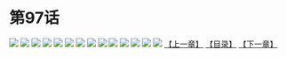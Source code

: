 # 第97话
![](https://s2.baozimh.com/scomic/yuekanshaonuyeqijun-chunquan/0/101-hqrl/1.jpg)
![](https://s2.baozimh.com/scomic/yuekanshaonuyeqijun-chunquan/0/101-hqrl/2.jpg)
![](https://s2.baozimh.com/scomic/yuekanshaonuyeqijun-chunquan/0/101-hqrl/3.jpg)
![](https://s2.baozimh.com/scomic/yuekanshaonuyeqijun-chunquan/0/101-hqrl/4.jpg)
![](https://s2.baozimh.com/scomic/yuekanshaonuyeqijun-chunquan/0/101-hqrl/5.jpg)
![](https://s2.baozimh.com/scomic/yuekanshaonuyeqijun-chunquan/0/101-hqrl/6.jpg)
![](https://s2.baozimh.com/scomic/yuekanshaonuyeqijun-chunquan/0/101-hqrl/7.jpg)
![](https://s2.baozimh.com/scomic/yuekanshaonuyeqijun-chunquan/0/101-hqrl/8.jpg)
![](https://s2.baozimh.com/scomic/yuekanshaonuyeqijun-chunquan/0/101-hqrl/9.jpg)
![](https://s2.baozimh.com/scomic/yuekanshaonuyeqijun-chunquan/0/101-hqrl/10.jpg)
![](https://s2.baozimh.com/scomic/yuekanshaonuyeqijun-chunquan/0/101-hqrl/11.jpg)
![](https://s2.baozimh.com/scomic/yuekanshaonuyeqijun-chunquan/0/101-hqrl/12.jpg)
![](https://s2.baozimh.com/scomic/yuekanshaonuyeqijun-chunquan/0/101-hqrl/13.jpg)
![](https://s2.baozimh.com/scomic/yuekanshaonuyeqijun-chunquan/0/101-hqrl/14.jpg)
[【上一章】](./101.md)
[【目录】](./README.md)
[【下一章】](./103.md)
